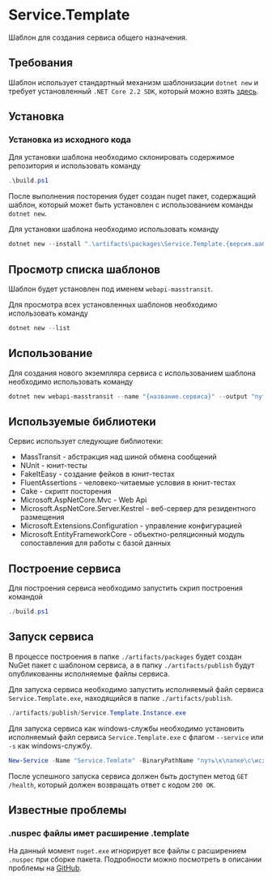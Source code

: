 # Service.Template

Шаблон для создания сервиса общего назначения.

## Требования

Шаблон использует стандартный механизм шаблонизации ```dotnet new``` и требует установленный ```.NET Core 2.2 SDK```, который можно взять [здесь](https://dotnet.microsoft.com/download/dotnet-core/2.2).

## Установка

### Установка из исходного кода

Для установки шаблона необходимо склонировать содержимое репозитория и использовать команду

```powershell
.\build.ps1
```

После выполнения посторения будет создан nuget пакет, содержащий шаблон, который может быть установлен с использованием команды ```dotnet new```.

Для установки шаблона необходимо использовать команду

```powershell
dotnet new --install ".\artifacts\packages\Service.Template.{версия.шаблона}.nupkg"
```

## Просмотр списка шаблонов

Шаблон будет установлен под именем ```webapi-masstransit```.

Для просмотра всех установленных шаблонов необходимо использовать команду

```powershell
dotnet new --list
```

## Использование

Для создания нового экземпляра сервиса с использованием шаблона необходимо использовать команду

```powershell
dotnet new webapi-masstransit --name "{название.сервиса}" --output "путь\к\экземпляру\сервиса" --Description "{описание.сервиса}" --Authors "{авторы}"
```

## Используемые библиотеки

Сервис использует следующие библиотеки:

- MassTransit - абстракция над шиной обмена сообщений
- NUnit - юнит-тесты
- FakeItEasy - создание фейков в юнит-тестах
- FluentAssertions - человеко-читаемые условия в юнит-тестах
- Cake - скрипт посторения
- Microsoft.AspNetCore.Mvc - Web Api
- Microsoft.AspNetCore.Server.Kestrel - веб-сервер для резидентного размещения
- Microsoft.Extensions.Configuration - управление конфигурацией
- Microsoft.EntityFrameworkCore - объектно-реляционный модуль сопоставления для работы с базой данных

## Построение сервиса

Для построения сервиса необходимо запустить скрип построения командой

```powershell
./build.ps1
```

## Запуск сервиса

В процессе построения в папке ```./artifacts/packages``` будет создан NuGet пакет с шаблоном сервиса, а в папку ```./artifacts/publish``` будут опубликованны исполняемые файлы сервиса.

Для запуска сервиса необходимо запустить исполняемый файл сервиса ```Service.Template.exe```, находящийся в папке ```./artifacts/publish```.

```powershell
./artifacts/publish/Service.Template.Instance.exe
```

Для запуска сервиса как windows-службы необходимо установить исполняемый файл сервиса ```Service.Template.exe``` с флагом ```--service``` или ```-s``` как windows-службу.

```powershell
New-Service -Name "Service.Temlate" -BinaryPathName "путь\к\папке\с\исходным\кодом\сервиса\artifacts\publish\Service.Template.Instance.exe --service"
```

После успешного запуска сервиса должен быть доступен метод ```GET /health```, который должен возвращать ответ с кодом ```200 OK```.

## Известные проблемы

### .nuspec файлы имет расширение .template

На данный момент ```nuget.exe``` игнорирует все файлы с расширением ```.nuspec``` при сборке пакета.
Подробности можно посмотреть в описании проблемы на [GitHub](https://github.com/NuGet/Home/issues/6862).
